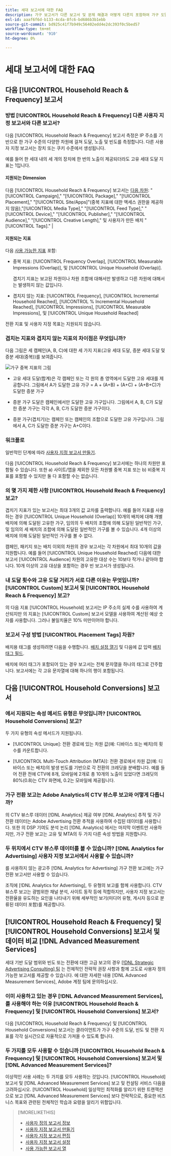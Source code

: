 ```yaml
---
title: 세대 보고서에 대한 FAQ
description: 가구 보고서가 다른 보고서 및 문제 해결과 어떻게 다른지 포함하여 가구 도달 범위, 빈도 및 전환 데이터에 대해 자세히 알아보십시오.
exl-id: aaaf6f6d-b133-4cda-8fc6-bd686b3b1ebb
source-git-commit: bd925c41f7b949c56402edd4e2dc393f0c5bed57
workflow-type: tm+mt
source-wordcount: '910'
ht-degree: 0%

---
```


# 세대 보고서에 대한 FAQ

## 다음 [!UICONTROL Household Reach & Frequency] 보고서

### 방법 [!UICONTROL Household Reach & Frequency] 다른 사용자 지정 보고서와 다른 보고서?

다음 [!UICONTROL Household Reach & Frequency] 보고서 측정은 IP 주소를 기반으로 한 가구 수준의 다양한 차원에 걸쳐 도달, 노출 및 빈도를 측정합니다. 다른 사용자 지정 보고서는 장치 또는 쿠키 수준에서 생성됩니다.

예를 들어 한 세대 내의 세 개의 장치에 한 번의 노출이 제공되더라도 고유 세대 도달 지표는 1입니다.

#### 지원되는 Dimension

다음 [!UICONTROL Household Reach & Frequency] 보고서는 [다음 차원](/help/dsp/reports/report-columns.md): &quot;[!UICONTROL Campaign],&quot; &quot;[!UICONTROL Package],&quot; &quot;[!UICONTROL Placement],&quot; &quot;[!UICONTROL Site/Apps]&quot;(중복 지표에 대한 액세스 권한을 제공하지 않음),&quot;[!UICONTROL Media Type],&quot; &quot;[!UICONTROL Feed Type],&quot; &quot;[!UICONTROL Device],&quot; &quot;[!UICONTROL Publisher],&quot; &quot;[!UICONTROL Audience],&quot; &quot;[!UICONTROL Creative Length],&quot; 및 사용자가 만든 배치 &quot;[!UICONTROL Tags].&quot; |

#### 지원되는 지표

다음 [사용 가능한 지표](/help/dsp/reports/report-columns.md) 포함:

* 중복 지표: [!UICONTROL Frequency Overlap], [!UICONTROL Measurable Impressions (Overlap)], 및 [!UICONTROL Unique Household (Overlap)].

  겹치기 지표는 보고된 차원이나 차원 조합에 대해서만 발생하고 다른 차원에 대해서는 발생하지 않는 값입니다. <!-- For example, it might show the ?? -->

* 겹치지 않는 지표: [!UICONTROL Frequency], [!UICONTROL Incremental Household Reached], [!UICONTROL % Incremental Household Reached], [!UICONTROL Impressions], [!UICONTROL Measurable Impressions], 및 [!UICONTROL Unique Household Reached]

전환 지표 및 사용자 지정 목표는 지원되지 않습니다.

### 겹치는 지표와 겹치지 않는 지표의 차이점은 무엇입니까?

다음 그림은 세 캠페인(A, B, C)에 대한 세 가지 지표(고유 세대 도달, 증분 세대 도달 및 증분 세대(중복))를 보여줍니다.

![가구 중복 지표의 그림](/help/dsp/assets/household-overlap-metrics-illustration.png "가구 중복 지표의 그림")

* 고유 세대 도달(합계)은 각 캠페인 또는 각 원의 총 영역에서 도달한 고유 세대를 제공합니다. 그림에서 A가 도달한 고유 가구 = A + (A+B) + (A+C) + (A+B+C)가 도달한 증분 가구

* 증분 가구 도달은 캠페인에서만 도달한 고유 가구입니다. 그림에서 A, B, C가 도달한 증분 가구는 각각 A, B, C가 도달한 증분 가구이다.

* 증분 가구(겹치기)는 캠페인 또는 캠페인의 조합으로 도달한 고유 가구입니다. 그림에서 A, C가 도달한 증분 가구는 A+C이다.

### 워크플로

일반적인 단계에 따라 [사용자 지정 보고서 만들기](report-create.md).

다음 [!UICONTROL Household Reach & Frequency] 보고서에는 하나의 차원만 포함될 수 있습니다. 또한 a) 사이트/앱을 제외한 모든 차원별 중복 지표 또는 b) 비중복 지표를 포함할 수 있지만 둘 다 포함할 수는 없습니다.

### 의 몇 가지 제한 사항 [!UICONTROL Household Reach & Frequency] 보고?

겹치기 지표가 있는 보고서는 최대 3개의 값 교차를 출력합니다. 예를 들어 지표를 사용하는 경우 [!UICONTROL Unique Household (Overlap)] 10개의 배치에 대해 개별 배치에 의해 도달된 고유한 가구, 임의의 두 배치의 조합에 의해 도달된 일반적인 가구, 및 임의의 세 배치의 조합에 의해 도달된 일반적인 가구를 볼 수 있습니다. 4개 이상의 배치에 의해 도달된 일반적인 가구를 볼 수 없다.

캠페인, 패키지 또는 배치 이외의 차원의 경우 보고서는 각 차원에서 최대 10개의 값을 지원합니다. 예를 들어 [!UICONTROL Unique Household Reached] 다음에 대한 보고서 [!UICONTROL Audience] 차원의 고유한 대상 수는 10보다 작거나 같아야 합니다. 10개 이상의 고유 대상을 포함하는 경우 빈 보고서가 생성됩니다.

### 내 도달 횟수와 고유 도달 거리가 서로 다른 이유는 무엇입니까? [!UICONTROL Custom] 보고서 및 [!UICONTROL Household Reach & Frequency] 보고?

의 다음 지표 [!UICONTROL Household] 보고서는 IP 주소의 실제 수를 사용하여 계산되지만 의 지표는 [!UICONTROL Custom] 보고서 모델을 사용하여 계산된 예상 숫자를 사용합니다. 그러나 불일치율은 10% 미만이어야 합니다.

### 보고서 구성 방법 [!UICONTROL Placement Tags] 차원?

배치용 태그를 생성하려면 다음을 수행합니다. [배치 설정 열기](/help/dsp/campaign-management/placements/placement-edit.md) 및 다음에 값 입력 [배치 태그 필드](/help/dsp/campaign-management/placements/placement-settings.md).

배치에 여러 태그가 포함되어 있는 경우 보고서는 전체 문자열을 하나의 태그로 간주합니다. 보고서에는 각 고유 문자열에 대해 하나의 행이 포함됩니다.

## 다음 [!UICONTROL Household Conversions] 보고서

### 에서 지원되는 속성 메서드 유형은 무엇입니까? [!UICONTROL Household Conversions] 보고?

두 가지 유형의 속성 메서드가 지원됩니다.

* [!UICONTROL Unique]: 전환 경로에 있는 차원 값(예: 디바이스 또는 배치)의 횟수를 카운트합니다.

* [!UICONTROL Multi-Touch Attribution (MTA)]: 전환 경로에서 차원 값(예: 디바이스 또는 배치)의 발생 빈도를 기반으로 각 전환의 크레딧을 분배합니다. 예를 들어 전환 전에 CTV에 8개, 모바일에 2개로 총 10개의 노출이 있었다면 크레딧의 80%(0.8)는 CTV 화면에, 0.2는 모바일에 제공됩니다.

### 가구 전환 보고는 Adobe Analytics의 CTV 뷰스루 보고와 어떻게 다릅니까?

의 CTV 뷰스루 데이터 [!DNL Analytics] 제공 여부 [!DNL Analytics] 추적 및 가구 전환 데이터는 Adobe Advertising 전환 추적을 사용하여 수집된 데이터를 사용합니다. 또한 의 DSP 기여도 분석 논리 [!DNL Analytics] 에서는 마지막 이벤트만 사용하지만, 가구 전환 보고는 고유 및 MTA의 두 가지 다른 속성 방법을 지원합니다.

### 두 위치에서 CTV 뷰스루 데이터를 볼 수 있습니까? [!DNL Analytics for Advertising] 사용자 지정 보고서에서 사용할 수 있습니까?

를 사용하지 않는 광고주 [!DNL Analytics for Advertising] 가구 전환 보고에는 가구 전환 보고서만 사용할 수 있습니다.

조직에 [!DNL Analytics for Advertising], 두 유형의 보고를 함께 사용합니다. CTV 뷰스루 보고는 광범위한 채널 분석, 사이트 동작 등에 적합하지만, 사용자 지정 보고서는 전환율을 유도하는 요인을 나타내기 위해 세부적인 보기(미디어 유형, 게시자 등으로 분류된 데이터 포함)를 제공합니다.

## [!UICONTROL Household Reach & Frequency] 및 [!UICONTROL Household Conversions] 보고서 및 데이터 비교 [!DNL Advanced Measurement Services]

세대 기반 도달 범위와 빈도 또는 전환에 대한 고급 보고의 경우 [[!DNL Strategic Advertising Consulting] 팀](/help/dsp/introduction/advanced-measurement-services.md) 는 전체적인 전략적 권장 사항과 함께 고도로 사용자 정의 가능한 보고서를 제공할 수 있습니다. 에 대한 자세한 내용 [!DNL Advanced Measurement Services], Adobe 계정 팀에 문의하십시오.

### 이미 사용하고 있는 경우 [!DNL Advanced Measurement Services], 를 사용해야 하는 이유 [!UICONTROL Household Reach & Frequency] 및 [!UICONTROL Household Conversions] 보고서?

다음 [!UICONTROL Household Reach & Frequency] 및 [!UICONTROL Household Conversions] 보고서는 클라이언트가 가구 수준의 도달, 빈도 및 전환 지표를 각각 실시간으로 자율적으로 가져올 수 있도록 합니다.

### 두 가지를 모두 사용할 수 있습니까 [!UICONTROL Household Reach & Frequency] 및 [!UICONTROL Household Conversions] 보고서 및 [!DNL Advanced Measurement Services]?

이상적인 사용 사례는 두 가지를 모두 사용하는 것입니다. [!UICONTROL Household] 보고서 및 [!DNL Advanced Measurement Services] 보고 및 컨설팅 서비스 다음을 고려하십시오. [!UICONTROL Household] 일상적인 최적화를 알리기 위한 트랜잭션으로 보고 [!DNL Advanced Measurement Services] 보다 전략적으로, 중요한 비즈니스 목표와 관련된 전체적인 학습과 요령을 알리기 위함입니다.

>[!MORELIKETHIS]
>
>* [사용자 정의 보고서 정보](/help/dsp/reports/report-about.md)
>* [사용자 지정 보고서 만들기](/help/dsp/reports/report-create.md)
>* [사용자 지정 보고서 편집](/help/dsp/reports/report-edit.md)
>* [사용자 지정 보고서 설정](/help/dsp/reports/report-settings.md)
>* [사용 가능한 보고서 열](/help/dsp/reports/report-columns.md)
